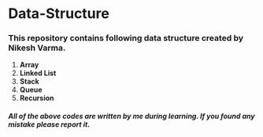 # **Data-Structure**

### This repository contains following data structure created by Nikesh Varma.
1.  **Array**
2.  **Linked List**
3.  **Stack**
4.  **Queue**
5.  **Recursion**

##### All of the above codes are written by me during learning. If you found any mistake please report it.
